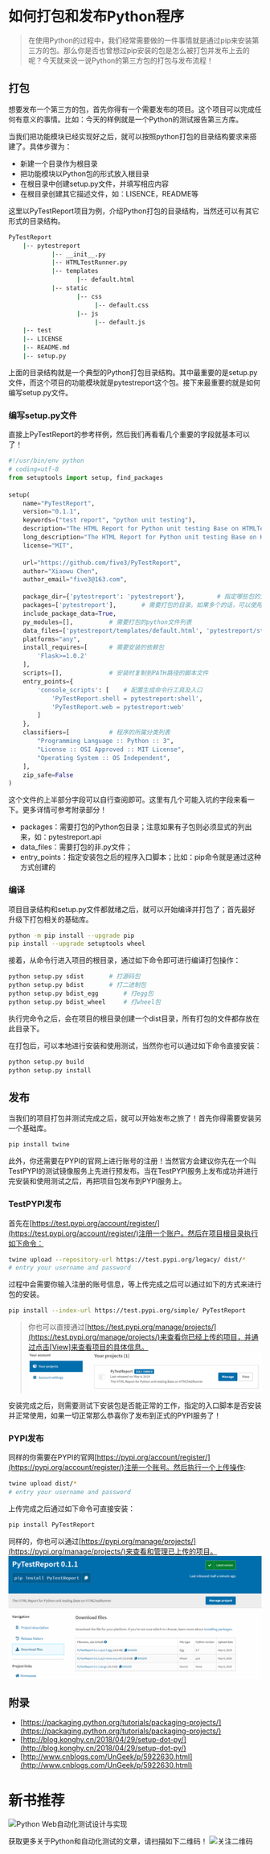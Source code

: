 # 如何打包和发布Python程序
> 在使用Python的过程中，我们经常需要做的一件事情就是通过pip来安装第三方的包。那么你是否也曾想过pip安装的包是怎么被打包并发布上去的呢？今天就来说一说Python的第三方包的打包与发布流程！

## 打包
想要发布一个第三方的包，首先你得有一个需要发布的项目。这个项目可以完成任何有意义的事情。比如：今天的样例就是一个Python的测试报告第三方库。

当我们把功能模块已经实现好之后，就可以按照python打包的目录结构要求来搭建了。具体步骤为：
- 新建一个目录作为根目录
- 把功能模块以Python包的形式放入根目录
- 在根目录中创建setup.py文件，并填写相应内容
- 在根目录创建其它描述文件，如：LISENCE，README等

这里以PyTestReport项目为例，介绍Python打包的目录结构，当然还可以有其它形式的目录结构。
```bash
PyTestReport
    |-- pytestreport
            |-- __init__.py
            |-- HTMLTestRunner.py
            |-- templates
                   |-- default.html
            |-- static
                   |-- css
                        |-- default.css
                   |-- js
                        |-- default.js
    |-- test
    |-- LICENSE
    |-- README.md
    |-- setup.py
```
上面的目录结构就是一个典型的Python打包目录结构。其中最重要的是setup.py文件，而这个项目的功能模块就是pytestreport这个包。接下来最重要的就是如何编写setup.py文件。

### 编写setup.py文件
直接上PyTestReport的参考样例，然后我们再看看几个重要的字段就基本可以了！
```python
#!/usr/bin/env python
# coding=utf-8
from setuptools import setup, find_packages

setup(
    name="PyTestReport",
    version="0.1.1",
    keywords=("test report", "python unit testing"),
    description="The HTML Report for Python unit testing Base on HTMLTestRunner",
    long_description="The HTML Report for Python unit testing Base on HTMLTestRunner",
    license="MIT",

    url="https://github.com/five3/PyTestReport",
    author="Xiaowu Chen",
    author_email="five3@163.com",

    package_dir={'pytestreport': 'pytestreport'},         # 指定哪些包的文件被映射到哪个源码包
    packages=['pytestreport'],       # 需要打包的目录。如果多个的话，可以使用find_packages()自动发现
    include_package_data=True,
    py_modules=[],          # 需要打包的python文件列表
    data_files=['pytestreport/templates/default.html', 'pytestreport/static/css/default.css', 'pytestreport/static/js/default.js'],          # 打包时需要打包的数据文件
    platforms="any",
    install_requires=[      # 需要安装的依赖包
        'Flask>=1.0.2'
    ],
    scripts=[],             # 安装时复制到PATH路径的脚本文件
    entry_points={
        'console_scripts': [    # 配置生成命令行工具及入口
            'PyTestReport.shell = pytestreport:shell',
            'PyTestReport.web = pytestreport:web'
        ]
    },
    classifiers=[           # 程序的所属分类列表
        "Programming Language :: Python :: 3",
        "License :: OSI Approved :: MIT License",
        "Operating System :: OS Independent",
    ],
    zip_safe=False
)
```
这个文件的上半部分字段可以自行查阅即可。这里有几个可能入坑的字段来看一下。更多详情可参考附录部分！
- packages：需要打包的Python包目录；注意如果有子包则必须显式的列出来，如：pytestreport.api
- data_files：需要打包的非.py文件；
- entry_points：指定安装包之后的程序入口脚本；比如：pip命令就是通过这种方式创建的

### 编译
项目目录结构和setup.py文件都就绪之后，就可以开始编译并打包了；首先最好升级下打包相关的基础库。
```bash
python -m pip install --upgrade pip
pip install --upgrade setuptools wheel
```
接着，从命令行进入项目的根目录，通过如下命令即可进行编译打包操作：
```bash
python setup.py sdist       # 打源码包
python setup.py bdist       # 打二进制包
python setup.py bdist_egg       # 打egg包
python setup.py bdist_wheel     # 打wheel包
```
执行完命令之后，会在项目的根目录创建一个dist目录，所有打包的文件都存放在此目录下。

在打包后，可以本地进行安装和使用测试，当然你也可以通过如下命令直接安装：
```bash
python setup.py build
python setup.py install
```

## 发布
当我们的项目打包并测试完成之后，就可以开始发布之旅了！首先你得需要安装另一个基础库。
```bash
pip install twine
```
此外，你还需要在PYPI的官网上进行账号的注册！当然官方会建议你先在一个叫TestPYPI的测试镜像服务上先进行预发布。当在TestPYPI服务上发布成功并进行完安装和使用测试之后，再把项目包发布到PYPI服务上。

### TestPYPI发布
首先在[https://test.pypi.org/account/register/](https://test.pypi.org/account/register/)注册一个账户。然后在项目根目录执行如下命令：
```bash
twine upload --repository-url https://test.pypi.org/legacy/ dist/*
# entry your username and password
```
过程中会需要你输入注册的账号信息，等上传完成之后可以通过如下的方式来进行包的安装。
```bash
pip install --index-url https://test.pypi.org/simple/ PyTestReport
```
> 你也可以直接通过[https://test.pypi.org/manage/projects/](https://test.pypi.org/manage/projects/)来查看你已经上传的项目，并通过点击[View]来查看项目的具体信息。
![PYPI Projects](https://github.com/five3/testqa/blob/master/images/pypi_001.png?raw=true)

安装完成之后，则需要测试下安装包是否能正常的工作，指定的入口脚本是否安装并正常使用，如果一切正常那么恭喜你了发布到正式的PYPI服务了！

### PYPI发布
同样的你需要在PYPI的官网[https://pypi.org/account/register/](https://pypi.org/account/register/)注册一个账号。然后执行一个上传操作:
```bash
twine upload dist/*
# entry your username and password
```
上传完成之后通过如下命令可直接安装：
```bash
pip install PyTestReport
```
同样的，你也可以通过[https://pypi.org/manage/projects/](https://pypi.org/manage/projects/)来查看和管理已上传的项目。
![PYPI Projects](https://github.com/five3/testqa/blob/master/images/pypi_002.png?raw=true)

## 附录
- [https://packaging.python.org/tutorials/packaging-projects/](https://packaging.python.org/tutorials/packaging-projects/)
- [http://blog.konghy.cn/2018/04/29/setup-dot-py/](http://blog.konghy.cn/2018/04/29/setup-dot-py/)
- [http://www.cnblogs.com/UnGeek/p/5922630.html](http://www.cnblogs.com/UnGeek/p/5922630.html)

# 新书推荐
![Python Web自动化测试设计与实现](https://img-blog.csdnimg.cn/20190117100818307.jpg?x-oss-process=image/watermark,type_ZmFuZ3poZW5naGVpdGk,shadow_10,text_aHR0cHM6Ly9ibG9nLmNzZG4ubmV0L2ZpdmUz,size_16,color_FFFFFF,t_70)

获取更多关于Python和自动化测试的文章，请扫描如下二维码！
![关注二维码](https://img-blog.csdnimg.cn/20190117103222240.jpg?x-oss-process=image/watermark,type_ZmFuZ3poZW5naGVpdGk,shadow_10,text_aHR0cHM6Ly9ibG9nLmNzZG4ubmV0L2ZpdmUz,size_16,color_FFFFFF,t_70)
 